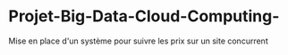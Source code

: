 # Projet-Big-Data-Cloud-Computing-
Mise en place d'un système pour suivre les prix sur un site concurrent
